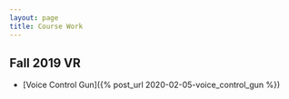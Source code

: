 ```yaml
---
layout: page
title: Course Work
---
```


## Fall 2019 VR

- [Voice Control Gun]({% post_url 2020-02-05-voice_control_gun %})

